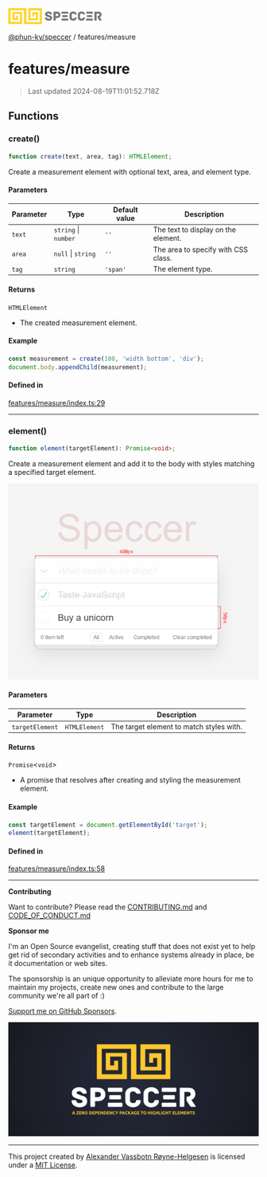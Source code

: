 <div>
  <img alt="SPECCER logo" src="https://raw.githubusercontent.com/phun-ky/speccer/main/public/logo-speccer-horizontal-colored-package.svg?raw=true" style="max-height:32px;" />
</div>

[@phun-ky/speccer](../README.md) / features/measure

# features/measure

> Last updated 2024-08-19T11:01:52.718Z

## Functions

### create()

```ts
function create(text, area, tag): HTMLElement;
```

Create a measurement element with optional text, area, and element type.

#### Parameters

| Parameter | Type                 | Default value | Description                         |
| --------- | -------------------- | ------------- | ----------------------------------- |
| `text`    | `string` \| `number` | `''`          | The text to display on the element. |
| `area`    | `null` \| `string`   | `''`          | The area to specify with CSS class. |
| `tag`     | `string`             | `'span'`      | The element type.                   |

#### Returns

`HTMLElement`

- The created measurement element.

#### Example

```ts
const measurement = create(100, 'width bottom', 'div');
document.body.appendChild(measurement);
```

#### Defined in

[features/measure/index.ts:29](https://github.com/phun-ky/speccer/blob/main/src/features/measure/index.ts#L29)

---

### element()

```ts
function element(targetElement): Promise<void>;
```

Create a measurement element and add it to the body with styles matching a specified target element.

![measure](https://github.com/phun-ky/speccer/blob/main/public/measure.png?raw=true)

#### Parameters

| Parameter       | Type          | Description                              |
| --------------- | ------------- | ---------------------------------------- |
| `targetElement` | `HTMLElement` | The target element to match styles with. |

#### Returns

`Promise`\<`void`>

- A promise that resolves after creating and styling the measurement element.

#### Example

```ts
const targetElement = document.getElementById('target');
element(targetElement);
```

#### Defined in

[features/measure/index.ts:58](https://github.com/phun-ky/speccer/blob/main/src/features/measure/index.ts#L58)

---

**Contributing**

Want to contribute? Please read the [CONTRIBUTING.md](https://github.com/phun-ky/speccer/blob/main/CONTRIBUTING.md) and [CODE_OF_CONDUCT.md](https://github.com/phun-ky/speccer/blob/main/CODE_OF_CONDUCT.md)

**Sponsor me**

I'm an Open Source evangelist, creating stuff that does not exist yet to help get rid of secondary activities and to enhance systems already in place, be it documentation or web sites.

The sponsorship is an unique opportunity to alleviate more hours for me to maintain my projects, create new ones and contribute to the large community we're all part of :)

[Support me on GitHub Sponsors](https://github.com/sponsors/phun-ky).

![Speccer banner, with logo and slogan: A zero dependency package to highlight elements](https://github.com/phun-ky/speccer/blob/main/public/speccer-banner.png?raw=true)

---

This project created by [Alexander Vassbotn Røyne-Helgesen](http://phun-ky.net) is licensed under a [MIT License](https://choosealicense.com/licenses/mit/).
